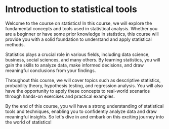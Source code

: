 # Introduction to statistical tools

Welcome to the course on statistics! In this course, we will explore the fundamental concepts and tools used in statistical analysis. Whether you are a beginner or have some prior knowledge in statistics, this course will provide you with a solid foundation to understand and apply statistical methods.

Statistics plays a crucial role in various fields, including data science, business, social sciences, and many others. By learning statistics, you will gain the skills to analyze data, make informed decisions, and draw meaningful conclusions from your findings.

Throughout this course, we will cover topics such as descriptive statistics, probability theory, hypothesis testing, and regression analysis. You will also have the opportunity to apply these concepts to real-world scenarios through hands-on exercises and practical examples.

By the end of this course, you will have a strong understanding of statistical tools and techniques, enabling you to confidently analyze data and draw meaningful insights. So let's dive in and embark on this exciting journey into the world of statistics!



```{tableofcontents}
```
